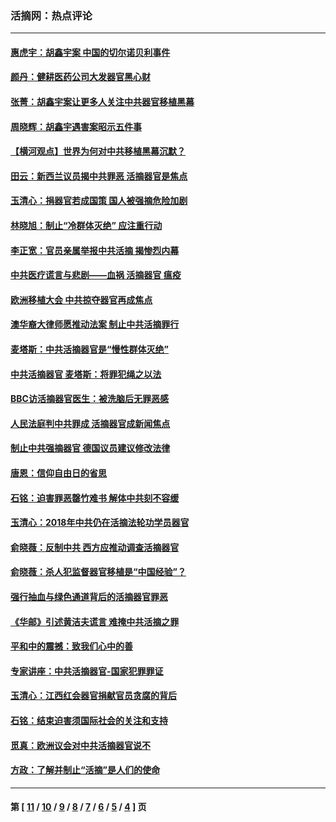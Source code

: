 ### 活摘网：热点评论
---
#### [惠虎宇：胡鑫宇案 中国的切尔诺贝利事件](../../pages/nf5879/n13942916.md?03170430) 
#### [颜丹：健耕医药公司大发器官黑心财](../../pages/nf5879/n13940134.md?03170430) 
#### [张菁：胡鑫宇案让更多人关注中共器官移植黑幕](../../pages/nf5879/n13929073.md?03170430) 
#### [周晓辉：胡鑫宇遇害案昭示五件事](../../pages/nf5879/n13921870.md?03170430) 
#### [【横河观点】世界为何对中共移植黑幕沉默？](../../pages/nf5879/n13244249.md?03170430) 
#### [田云：新西兰议员揭中共罪恶 活摘器官是焦点](../../pages/nf5879/n13070629.md?03170430) 
#### [玉清心：捐器官若成国策 国人被强摘危险加剧](../../pages/nf5879/n12802713.md?03170430) 
#### [林晓旭：制止“冷群体灭绝” 应注重行动](../../pages/nf5879/n12779736.md?03170430) 
#### [李正宽：官员亲属举报中共活摘 揭惨烈内幕](../../pages/nf5879/n12684490.md?03170430) 
#### [中共医疗谎言与悲剧——血祸 活摘器官 瘟疫](../../pages/nf5879/n12372103.md?03170430) 
#### [欧洲移植大会 中共掠夺器官再成焦点](../../pages/nf5879/n11538883.md?03170430) 
#### [澳华裔大律师愿推动法案 制止中共活摘罪行](../../pages/nf5879/n11377039.md?03170430) 
#### [麦塔斯：中共活摘器官是“慢性群体灭绝”](../../pages/nf5879/n11350529.md?03170430) 
#### [中共活摘器官 麦塔斯：将罪犯绳之以法](../../pages/nf5879/n11347973.md?03170430) 
#### [BBC访活摘器官医生：被洗脑后无罪恶感](../../pages/nf5879/n11335935.md?03170430) 
#### [人民法庭判中共罪成 活摘器官成新闻焦点](../../pages/nf5879/n11331578.md?03170430) 
#### [制止中共强摘器官 德国议员建议修改法律](../../pages/nf5879/n11249451.md?03170430) 
#### [唐恩：信仰自由日的省思](../../pages/nf5879/n11003525.md?03170430) 
#### [石铭：迫害罪恶罄竹难书  解体中共刻不容缓](../../pages/nf5879/n10942855.md?03170430) 
#### [玉清心：2018年中共仍在活摘法轮功学员器官](../../pages/nf5879/n10914646.md?03170430) 
#### [俞晓薇：反制中共 西方应推动调查活摘器官](../../pages/nf5879/n10794671.md?03170430) 
#### [俞晓薇：杀人犯监督器官移植是“中国经验”？](../../pages/nf5879/n10466427.md?03170430) 
#### [强行抽血与绿色通道背后的活摘器官罪恶](../../pages/nf5879/n10004708.md?03170430) 
#### [《华邮》引述黄洁夫谎言 难掩中共活摘之罪](../../pages/nf5879/n9642309.md?03170430) 
#### [平和中的震撼：致我们心中的善](../../pages/nf5879/n9021123.md?03170430) 
#### [专家讲座：中共活摘器官-国家犯罪罪证](../../pages/nf5879/n8828153.md?03170430) 
#### [玉清心：江西红会器官捐献官员贪腐的背后](../../pages/nf5879/n8522122.md?03170430) 
#### [石铭：结束迫害须国际社会的关注和支持](../../pages/nf5879/n8443497.md?03170430) 
#### [觅真：欧洲议会对中共活摘器官说不](../../pages/nf5879/n8337486.md?03170430) 
#### [方政：了解并制止“活摘”是人们的使命](../../pages/nf5879/n8329214.md?03170430) 

---
#### 第 [ [11](./11.md?03170430) / [10](./10.md?03170430) / [9](./9.md?03170430) / [8](./8.md?03170430) / [7](./7.md?03170430) / [6](./6.md?03170430) / [5](./5.md?03170430) / [4](./4.md?03170430) ] 页
